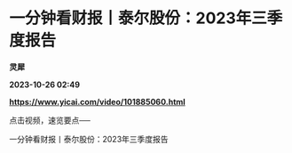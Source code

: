 # 一分钟看财报丨泰尔股份：2023年三季度报告
**灵犀**

**2023-10-26 02:49**

**https://www.yicai.com/video/101885060.html**

点击视频，速览要点──

一分钟看财报丨泰尔股份：2023年三季度报告